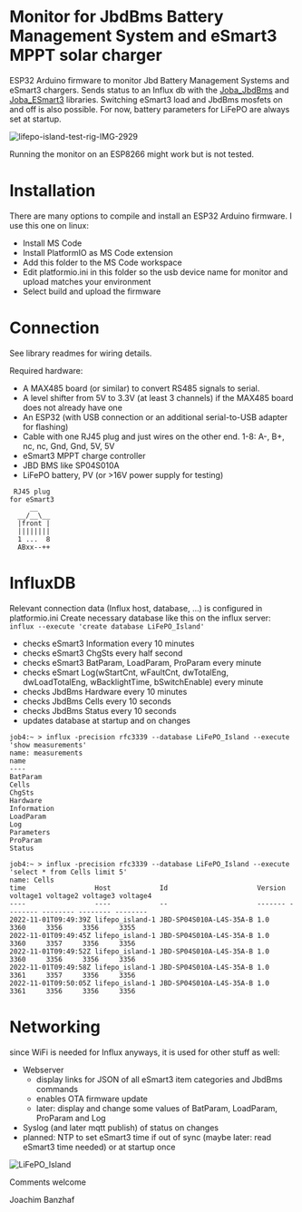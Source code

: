 # Monitor for JbdBms Battery Management System and eSmart3 MPPT solar charger

ESP32 Arduino firmware to monitor Jbd Battery Management Systems and eSmart3 chargers. 
Sends status to an Influx db with the [Joba_JbdBms](https://github.com/joba-1/Joba_JbdBms) 
and [Joba_ESmart3](https://github.com/joba-1/Joba_ESmart3) libraries.
Switching eSmart3 load and JbdBms mosfets on and off is also possible.
For now, battery parameters for LiFePO are always set at startup.

![lifepo-island-test-rig-IMG-2929](https://user-images.githubusercontent.com/32450554/199218951-2d38cff8-8812-4187-9072-7caadacad0b7.jpg)

Running the monitor on an ESP8266 might work but is not tested.

# Installation
There are many options to compile and install an ESP32 Arduino firmware. I use this one on linux:
* Install MS Code
 * Install PlatformIO as MS Code extension
* Add this folder to the MS Code workspace
* Edit platformio.ini in this folder so the usb device name for monitor and upload matches your environment
* Select build and upload the firmware

# Connection
See library readmes for wiring details.

Required hardware:
* A MAX485 board (or similar) to convert RS485 signals to serial.
* A level shifter from 5V to 3.3V (at least 3 channels) if the MAX485 board does not already have one
* An ESP32 (with USB connection or an additional serial-to-USB adapter for flashing)
* Cable with one RJ45 plug and just wires on the other end. 1-8: A-, B+, nc, nc, Gnd, Gnd, 5V, 5V
* eSmart3 MPPT charge controller
* JBD BMS like SP04S010A
* LiFePO battery, PV (or >16V power supply for testing)
``` 
 RJ45 plug
for eSmart3
     __
  __/__\__
  |front |
  ||||||||
  1 ...  8
  ABxx--++
```

# InfluxDB
Relevant connection data (Influx host, database, ...) is configured in platformio.ini
Create necessary database like this on the influx server: `influx --execute 'create database LiFePO_Island'` 

* checks eSmart3 Information every 10 minutes
* checks eSmart3 ChgSts every half second
* checks eSmart3 BatParam, LoadParam, ProParam every minute
* checks eSmart Log(wStartCnt, wFaultCnt, dwTotalEng, dwLoadTotalEng, wBacklightTime, bSwitchEnable) every minute
* checks JbdBms Hardware every 10 minutes
* checks JbdBms Cells every 10 seconds
* checks JbdBms Status every 10 seconds 
* updates database at startup and on changes

```
job4:~ > influx -precision rfc3339 --database LiFePO_Island --execute 'show measurements'
name: measurements
name
----
BatParam
Cells
ChgSts
Hardware
Information
LoadParam
Log
Parameters
ProParam
Status

job4:~ > influx -precision rfc3339 --database LiFePO_Island --execute 'select * from Cells limit 5'
name: Cells
time                 Host            Id                      Version voltage1 voltage2 voltage3 voltage4
----                 ----            --                      ------- -------- -------- -------- --------
2022-11-01T09:49:39Z lifepo_island-1 JBD-SP04S010A-L4S-35A-B 1.0     3360     3356     3356     3355
2022-11-01T09:49:45Z lifepo_island-1 JBD-SP04S010A-L4S-35A-B 1.0     3360     3357     3356     3356
2022-11-01T09:49:52Z lifepo_island-1 JBD-SP04S010A-L4S-35A-B 1.0     3360     3356     3356     3356
2022-11-01T09:49:58Z lifepo_island-1 JBD-SP04S010A-L4S-35A-B 1.0     3361     3357     3356     3356
2022-11-01T09:50:05Z lifepo_island-1 JBD-SP04S010A-L4S-35A-B 1.0     3361     3356     3356     3356
```

# Networking
since WiFi is needed for Influx anyways, it is used for other stuff as well:
* Webserver 
    * display links for JSON of all eSmart3 item categories and JbdBms commands
    * enables OTA firmware update
    * later: display and change some values of BatParam, LoadParam, ProParam and Log
* Syslog (and later mqtt publish) of status on changes
* planned: NTP to set eSmart3 time if out of sync (maybe later: read eSmart3 time needed) or at startup once

![LiFePO_Island](https://user-images.githubusercontent.com/32450554/199284797-8ae049ff-4aa1-495b-8e3d-3111fb9d40d6.png)

Comments welcome

Joachim Banzhaf
